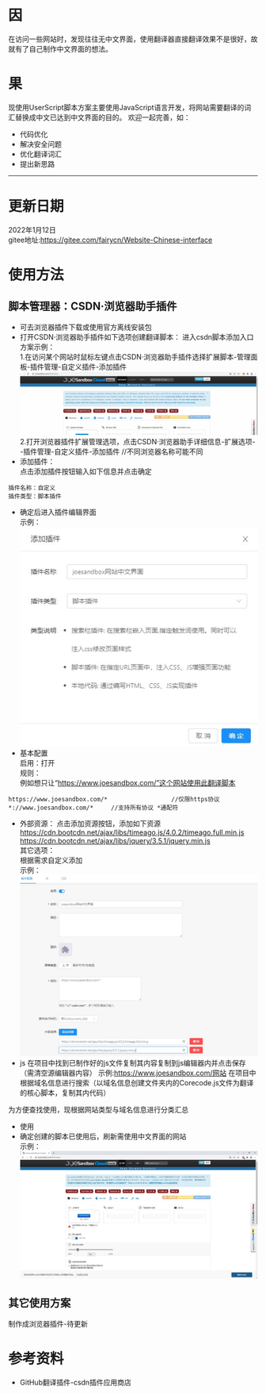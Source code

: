 # 因
  在访问一些网站时，发现往往无中文界面，使用翻译器直接翻译效果不是很好，故就有了自己制作中文界面的想法。
# 果
  现使用UserScript脚本方案主要使用JavaScript语言开发，将网站需要翻译的词汇替换成中文已达到中文界面的目的。
  欢迎一起完善，如：
  * 代码优化
  * 解决安全问题
  * 优化翻译词汇
  * 提出新思路
___
# 更新日期
2022年1月12日
<br/> gitee地址:https://gitee.com/fairycn/Website-Chinese-interface
# 使用方法
## 脚本管理器：CSDN·浏览器助手插件
* 可去浏览器插件下载或使用官方离线安装包
* 打开CSDN·浏览器助手插件如下选项创建翻译脚本：
进入csdn脚本添加入口方案示例：
<br/> 1.在访问某个网站时鼠标左键点击CSDN·浏览器助手插件选择扩展脚本-管理面板-插件管理-自定义插件-添加插件
<br/> ![](图片/csdn1.gif)
<br/> 2.打开浏览器插件扩展管理选项，点击CSDN·浏览器助手详细信息-扩展选项--插件管理-自定义插件-添加插件  //不同浏览器名称可能不同
* 添加插件：
<br/> 点击添加插件按钮输入如下信息并点击确定
```
插件名称：自定义
插件类型：脚本插件
```
* 确定后进入插件编辑界面
<br/> 示例：
<br/> ![](图片/csdn2.jpg)
* 基本配置
<br/> 启用：打开
<br/> 规则：
<br/> 例如想只让“https://www.joesandbox.com/”这个网站使用此翻译脚本
```
https://www.joesandbox.com/*                  //仅限https协议
*://www.joesandbox.com/*     //支持所有协议 *通配符
``` 
* 外部资源：
点击添加资源按钮，添加如下资源
https://cdn.bootcdn.net/ajax/libs/timeago.js/4.0.2/timeago.full.min.js
https://cdn.bootcdn.net/ajax/libs/jquery/3.5.1/jquery.min.js
<br/> 其它选项：
<br/> 根据需求自定义添加
<br/> 示例：
<br/> ![](图片/csdn3.jpg)
* js
在项目中找到已制作好的js文件复制其内容复制到js编辑器内并点击保存（需清空源编辑器内容）
示例:https://www.joesandbox.com/网站
在项目中根据域名信息进行搜索（以域名信息创建文件夹内的Corecode.js文件为翻译的核心脚本，复制其内代码）

为方便查找使用，现根据网站类型与域名信息进行分类汇总
* 使用
* 确定创建的脚本已使用后，刷新需使用中文界面的网站
<br/> 示例：
<br/> ![](图片/csdn4.jpg)
## 其它使用方案
制作成浏览器插件-待更新
# 参考资料
* GitHub翻译插件-csdn插件应用商店
